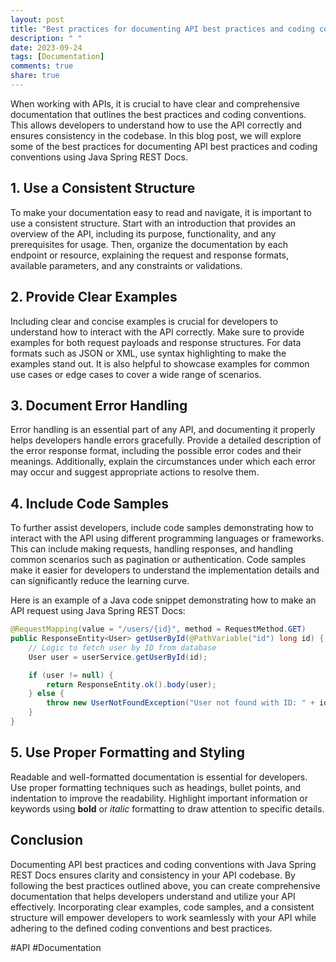 ```yaml
---
layout: post
title: "Best practices for documenting API best practices and coding conventions with Java Spring REST Docs"
description: " "
date: 2023-09-24
tags: [Documentation]
comments: true
share: true
---
```


When working with APIs, it is crucial to have clear and comprehensive documentation that outlines the best practices and coding conventions. This allows developers to understand how to use the API correctly and ensures consistency in the codebase. In this blog post, we will explore some of the best practices for documenting API best practices and coding conventions using Java Spring REST Docs.

## 1. Use a Consistent Structure

To make your documentation easy to read and navigate, it is important to use a consistent structure. Start with an introduction that provides an overview of the API, including its purpose, functionality, and any prerequisites for usage. Then, organize the documentation by each endpoint or resource, explaining the request and response formats, available parameters, and any constraints or validations.

## 2. Provide Clear Examples

Including clear and concise examples is crucial for developers to understand how to interact with the API correctly. Make sure to provide examples for both request payloads and response structures. For data formats such as JSON or XML, use syntax highlighting to make the examples stand out. It is also helpful to showcase examples for common use cases or edge cases to cover a wide range of scenarios.

## 3. Document Error Handling

Error handling is an essential part of any API, and documenting it properly helps developers handle errors gracefully. Provide a detailed description of the error response format, including the possible error codes and their meanings. Additionally, explain the circumstances under which each error may occur and suggest appropriate actions to resolve them.

## 4. Include Code Samples

To further assist developers, include code samples demonstrating how to interact with the API using different programming languages or frameworks. This can include making requests, handling responses, and handling common scenarios such as pagination or authentication. Code samples make it easier for developers to understand the implementation details and can significantly reduce the learning curve.

Here is an example of a Java code snippet demonstrating how to make an API request using Java Spring REST Docs:

```java
@RequestMapping(value = "/users/{id}", method = RequestMethod.GET)
public ResponseEntity<User> getUserById(@PathVariable("id") long id) {
    // Logic to fetch user by ID from database
    User user = userService.getUserById(id);

    if (user != null) {
        return ResponseEntity.ok().body(user);
    } else {
        throw new UserNotFoundException("User not found with ID: " + id);
    }
}
```

## 5. Use Proper Formatting and Styling

Readable and well-formatted documentation is essential for developers. Use proper formatting techniques such as headings, bullet points, and indentation to improve the readability. Highlight important information or keywords using **bold** or _italic_ formatting to draw attention to specific details.

## Conclusion

Documenting API best practices and coding conventions with Java Spring REST Docs ensures clarity and consistency in your API codebase. By following the best practices outlined above, you can create comprehensive documentation that helps developers understand and utilize your API effectively. Incorporating clear examples, code samples, and a consistent structure will empower developers to work seamlessly with your API while adhering to the defined coding conventions and best practices.

#API #Documentation